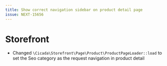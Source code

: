 ```yaml
---
title: Show correct navigation sidebar on product detail page
issue: NEXT-15656
---
```

# Storefront
* Changed `\Cicada\Storefront\Page\Product\ProductPageLoader::load` to set the Seo category as the request navigation in product detail

